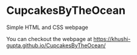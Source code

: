 # CupcakesByTheOcean
Simple HTML and CSS webpage

You can checkout the webpage at https://khushi-gupta.github.io/CupcakesByTheOcean/
